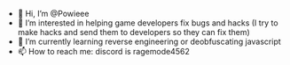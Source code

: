 - 👋 Hi, I’m @Powieee
- 👀 I’m interested in helping game developers fix bugs and hacks (I try to make hacks and send them to developers so they can fix them)
- 🌱 I’m currently learning reverse engineering or deobfuscating javascript
- 📫 How to reach me: discord is ragemode4562

<!---
Powieee/Powieee is a ✨ special ✨ repository because its `README.md` (this file) appears on your GitHub profile.
You can click the Preview link to take a look at your changes.
--->
